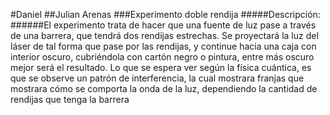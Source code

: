 #Daniel 
##Julian Arenas
###Experimento doble rendija 
#####Descripción:
######El experimento trata de hacer que una fuente de luz pase a través de una barrera, que tendrá dos rendijas estrechas.
Se proyectará la luz del láser de tal forma que pase por las rendijas, y continue hacia una caja con interior oscuro, cubriéndola con cartón negro o pintura, entre más oscuro mejor será el resultado.
Lo que se espera ver según la física cuántica, es que se observe un patrón de interferencia, la cual mostrara franjas que mostrara cómo se comporta la onda de la luz, dependiendo la cantidad de rendijas que tenga la barrera
